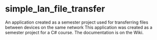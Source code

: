 # simple_lan_file_transfer
An application created as a semester project used for transferring files between devices on the same network
This application was created as a semester project for a C# course. The documentation is on the Wiki.
